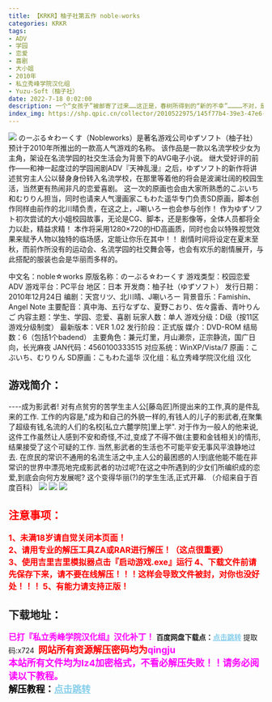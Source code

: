 ```yaml
---
title: 【KRKR】柚子社第五作 noble☆works
categories: KRKR
tags:
- ADV
- 学园
- 恋爱
- 喜剧
- 大小姐
- 2010年
- 私立秀峰学院汉化组
- Yuzu-Soft（柚子社）
date: 2022-7-18 0:02:00
description: 一个“女孩子”被邮寄了过来……这正是，春树所得到的“新的不幸”…………不对，是“初次的幸运”、波澜起伏的故事拉开了序幕。为了驱除春树的不幸而来到的！自称是“神”的少女如此说道、并且以从麻烦中守护他的名义为由寄宿在他的家里……
index_img: https://shp.qpic.cn/collector/2010522975/145f77b4-39e3-47e6-af41-c6a2bd028862/0
---
```

![](https://shp.qpic.cn/collector/2010522975/145f77b4-39e3-47e6-af41-c6a2bd028862/0)
のーぶる☆わーくす（Nobleworks）是著名游戏公司ゆずソフト（柚子社）预计于2010年所推出的一款高人气游戏的名称。
该作品是一款以名流学校少女为主角，架设在名流学园的社交生活会为背景下的AVG电子小说。
继大受好评的前作——和神一起度过的学园闹剧ADV『天神乱漫』之后，ゆずソフト的新作将讲述贫穷主人公以替身身份转入名流学校，在那里等着他的将会是波澜壮阔的校园生活，当然更有热闹非凡的恋爱喜剧。
这一次的原画也会由大家所熟悉的こぶいち和むりりん担当，同时也请来人气漫画家こもわた遥华专门负责SD原画，脚本创作同样由前作的北川晴负责，在这之上，J唰いろー也会参与创作！
作为ゆずソフト初次尝试的大小姐校园故事，无论是CG、脚本，还是影像等，全体人员都将全力以赴，精益求精！
本作将采用1280×720的HD高画质，同时也会以特殊视觉效果来赋予人物以独特的临场感，定能让你乐在其中！！
剧情时间将设定在夏末至秋，而前作所没有的运动会、名流学园的社交舞会等，也会有欢乐的剧情展开，与此搭配的服装也会是华丽而多样的。

中文名：noble☆works
原版名称：のーぶる☆わーくす
游戏类型：校园恋爱ADV
游戏平台：PC平台
地区：日本
开发商：柚子社（ゆずソフト）
发行日期：2010年12月24日
编剧：天宫リツ、北川晴、J唰いろー
背景音乐：Famishin、Angel Note
主要配音：真中海、五行なずな、夏野こおり、佐々露香、青叶りんご
内容主题：学生、学园、恋爱、喜剧
玩家人数：单人
游戏分级：D级（按11区游戏分级制度）
最新版本：VER 1.02
发行阶段：正式版
媒介：DVD-ROM
结局数：6（包括1个badend）
主要角色：兼元灯里，月山濑奈，正宗静流，国广日向，长光麻夜
JAN代码：4560100333515
对应系统：WinXP/Vista/7
原画：こぶいち、むりりん
SD原画：こもわた遥华
汉化组：私立秀峰学院汉化组 汉化

## 游戏简介：
----成为影武者!
对有点贫穷的苦学生主人公[藤岛匠]所提出来的工作,真的是件乱来的工作.
工作的内容是,"成为和自己的外貌一样的,有钱人的儿子的影武者,在聚集了超级有钱,名流的人们的名校[私立六麓学院]里上学".
对于作为一般人的他来说,这件工作虽然让人感到不安和奇怪,不过,变成了不得不做(主要和金钱相关)的情形,结果接受了这个可疑的工作.
当然,影武者的生活也不可能平安无事风平浪静地过去. 在庶民的常识不通用的名流生活之中,主人公的最困惑的人!到底他能不能在非常识的世界中漂亮地完成影武者的功过呢?在这之中所遇到的少女们所编织成的恋爱,到底会向何方发展呢?
这个变得华丽(?)的学生生活,正式开幕.
（介绍来自于百度百科）
![](https://shp.qpic.cn/collector/2010522975/6bfd4661-f900-47ea-8a9e-8e3cb5188b71/0)
![](https://shp.qpic.cn/collector/2010522975/9d9013ad-5cb3-4c9e-9e04-d736513a571c/0)
![](https://shp.qpic.cn/collector/2010522975/1d9b6dcb-6bd0-4ec7-8b04-e4b116a84e5e/0)





## <font color=#FF0000 >注意事项：</font>
<font color=#FF0000 size=3><b>1、未满18岁请自觉关闭本页面！  
2、请用专业的解压工具ZA或RAR进行解压！（这点很重要）           
3、使用吉里吉里模拟器点击『启动游戏.exe』运行
4、下载文件前请先保存下来，请不要在线解压！！！这样会导致文件被封，对你也没好处！！！
5、有能力请支持正版！</b></font>

## 下载地址：
<font color=#FF00FF size=3>**已打『私立秀峰学院汉化组』汉化补丁！**</font>
<b>百度网盘下载点：</b><a href="https://pan.baidu.com/s/1YIrYrucA-39IOBC4x4Dv9A?pwd=x724" style="color: #87CEEB;"><b>点击跳转</b></a> 提取码:x724
<a style="padding: 0" href="https://post.qingju.org/AD/"><img style="max-width:100%" src="https://img.acgus.top/i/2024/07/478f689b8021d8d499ab43d21acf137a.gif" alt=""></a>
<b><font color=#FF0000 size=4>网站所有资源解压密码均为</b></font><b><font color=#FF00FF size=4>qingju</font><font color=#FF0000 ></font></b><br><b><font color=#FF00FF size=4>本站所有文件均为lz4加密格式，不看必解压失败！！请务必阅读以下教程。</b></font><br><b><font color=#000 size=4>解压教程：</b><a href="https://post.qingju.org/tutorial/000/" style="color: #87CEEB;"><b>点击跳转</b></a>